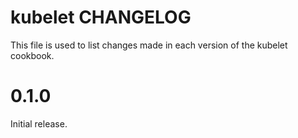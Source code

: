 # kubelet CHANGELOG

This file is used to list changes made in each version of the kubelet cookbook.

# 0.1.0

Initial release.
